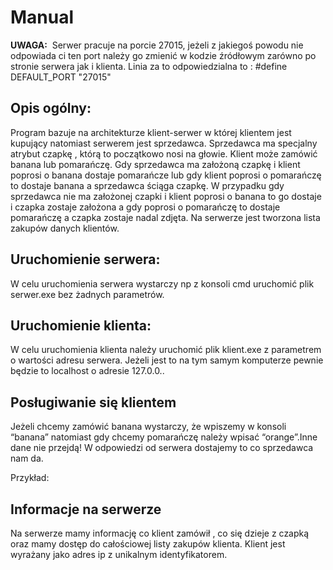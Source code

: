 # Manual

**UWAGA:** ​ Serwer pracuje na porcie 27015, jeżeli z jakiegoś powodu nie odpowiada ci ten
port należy go zmienić w kodzie źródłowym zarówno po stronie serwera jak i klienta.
Linia za to odpowiedzialna to :
#define DEFAULT_PORT "27015"

## Opis ogólny:

Program bazuje na architekturze klient-serwer w której klientem jest kupujący natomiast
serwerem jest sprzedawca. Sprzedawca ma specjalny atrybut czapkę , którą to początkowo
nosi na głowie. Klient może zamówić banana lub pomarańczę. Gdy sprzedawca ma
założoną czapkę i klient poprosi o banana dostaje pomarańcze lub gdy klient poprosi o
pomarańczę to dostaje banana a sprzedawca ściąga czapkę. W przypadku gdy sprzedawca
nie ma założonej czapki i klient poprosi o banana to go dostaje i czapka zostaje założona a
gdy poprosi o pomarańczę to dostaje pomarańczę a czapka zostaje nadal zdjęta. Na
serwerze jest tworzona lista zakupów danych klientów.

## Uruchomienie serwera:

W celu uruchomienia serwera wystarczy np z konsoli cmd uruchomić plik serwer.exe bez
żadnych parametrów.

## Uruchomienie klienta:

W celu uruchomienia klienta należy uruchomić plik klient.exe z parametrem o wartości
adresu serwera. Jeżeli jest to na tym samym komputerze pewnie będzie to localhost o
adresie 127.0.0..

## Posługiwanie się klientem

Jeżeli chcemy zamówić banana wystarczy, że wpiszemy w konsoli “banana” natomiast gdy
chcemy pomarańczę należy wpisać “orange”.Inne dane nie przejdą! W odpowiedzi od
serwera dostajemy to co sprzedawca nam da.


Przykład:

## Informacje na serwerze

Na serwerze mamy informację co klient zamówił , co się dzieje z czapką oraz mamy dostęp
do całościowej listy zakupów klienta. Klient jest wyrażany jako adres ip z unikalnym
identyfikatorem.
